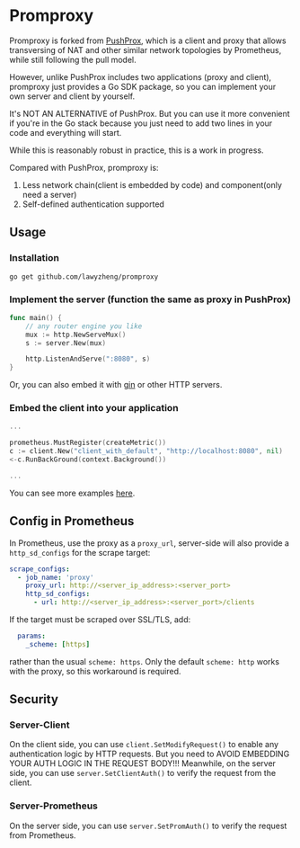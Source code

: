 # Promproxy 

Promproxy is forked from [PushProx](https://github.com/prometheus-community/PushProx), which is a client and proxy that allows transversing of NAT and other
similar network topologies by Prometheus, while still following the pull model.

However, unlike PushProx includes two applications (proxy and client), promproxy just provides a Go SDK package, so you can implement your own server and client by yourself.

It's NOT AN ALTERNATIVE of PushProx. But you can use it more convenient if you're in the Go stack because you just need to add two lines in your code and everything will start.

While this is reasonably robust in practice, this is a work in progress.

Compared with PushProx, promproxy is:

1. Less network chain(client is embedded by code) and component(only need a server)
2. Self-defined authentication supported


## Usage

### Installation
```shell
go get github.com/lawyzheng/promproxy
```

### Implement the server (function the same as proxy in PushProx)
```go
func main() {
	// any router engine you like
	mux := http.NewServeMux()
	s := server.New(mux)

	http.ListenAndServe(":8080", s)
}
```
Or, you can also embed it with [gin](github.com/gin-gonic/gin) or other HTTP servers.

### Embed the client into your application
```go
...

prometheus.MustRegister(createMetric())
c := client.New("client_with_default", "http://localhost:8080", nil)
<-c.RunBackGround(context.Background())

...
```
You can see more examples [here](./example/client/main.go).


## Config in Prometheus
In Prometheus, use the proxy as a `proxy_url`, server-side will also provide a `http_sd_configs` for the scrape target:
```yaml
scrape_configs:
  - job_name: 'proxy'
    proxy_url: http://<server_ip_address>:<server_port>
    http_sd_configs:
      - url: http://<server_ip_address>:<server_port>/clients
```

If the target must be scraped over SSL/TLS, add:
```yaml
  params:
    _scheme: [https]
```
rather than the usual `scheme: https`. Only the default `scheme: http` works with the proxy,
so this workaround is required.

## Security

### Server-Client
On the client side, you can use `client.SetModifyRequest()` to enable any authentication logic by HTTP requests. But you need to AVOID EMBEDDING YOUR AUTH LOGIC IN THE REQUEST BODY!!! Meanwhile, on the server side, you can use `server.SetClientAuth()` to verify the request from the client.


### Server-Prometheus
On the server side, you can use `server.SetPromAuth()` to verify the request from Prometheus.
